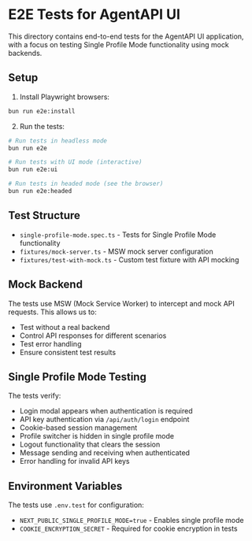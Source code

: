 # E2E Tests for AgentAPI UI

This directory contains end-to-end tests for the AgentAPI UI application, with a focus on testing Single Profile Mode functionality using mock backends.

## Setup

1. Install Playwright browsers:
```bash
bun run e2e:install
```

2. Run the tests:
```bash
# Run tests in headless mode
bun run e2e

# Run tests with UI mode (interactive)
bun run e2e:ui

# Run tests in headed mode (see the browser)
bun run e2e:headed
```

## Test Structure

- `single-profile-mode.spec.ts` - Tests for Single Profile Mode functionality
- `fixtures/mock-server.ts` - MSW mock server configuration
- `fixtures/test-with-mock.ts` - Custom test fixture with API mocking

## Mock Backend

The tests use MSW (Mock Service Worker) to intercept and mock API requests. This allows us to:
- Test without a real backend
- Control API responses for different scenarios
- Test error handling
- Ensure consistent test results

## Single Profile Mode Testing

The tests verify:
- Login modal appears when authentication is required
- API key authentication via `/api/auth/login` endpoint
- Cookie-based session management
- Profile switcher is hidden in single profile mode
- Logout functionality that clears the session
- Message sending and receiving when authenticated
- Error handling for invalid API keys

## Environment Variables

The tests use `.env.test` for configuration:
- `NEXT_PUBLIC_SINGLE_PROFILE_MODE=true` - Enables single profile mode
- `COOKIE_ENCRYPTION_SECRET` - Required for cookie encryption in tests